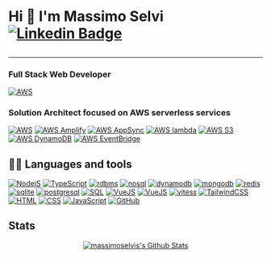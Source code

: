 # Hi 👋 I'm Massimo Selvi [![Linkedin Badge](https://img.shields.io/badge/-MassimoSelvi-blue?style=flat-square&logo=Linkedin&logoColor=white&link=https://www.linkedin.com/in/massimoselvi-2041a822b/)](https://www.linkedin.com/in/massimoselvi/)

## 

---

### Full Stack Web Developer

[![AWS](https://img.shields.io/badge/Full_Stack-web_developer-232F3E?style=flat&logo=semanticweb&color=blue&logoColor=blue)](https://www.massimoselvi.com)

### Solution Architect focused on AWS serverless services

[![AWS](https://img.shields.io/badge/☁️-serverless-232F3E?style=flat&logo=amazon-aws&color=orange&logoColor=orange)](https://aws.amazon.com/serverless/?nc2=h_ql_prod_serv_s) [![AWS Amplify](https://img.shields.io/badge/AWS-Amplify-232F3E?style=flat&logo=awsamplify&color=orange&logoColor=orange)](https:aws.amazon.com/asd) [![AWS AppSync](https://img.shields.io/badge/AWS-AppSync-232F3E?style=flat&logo=amazon-aws&color=orange&logoColor=orange)](https:aws.amazon.com/asd) [![AWS lambda](https://img.shields.io/badge/AWS-lambda-232F3E?style=flat&logo=aws-lambda&color=orange&logoColor=orange)](https:aws.amazon.com/asd) [![AWS S3](https://img.shields.io/badge/AWS-S3-232F3E?style=flat&logo=amazon-s3&color=orange&logoColor=orange)](https:aws.amazon.com/asd) [![AWS DynamoDB](https://img.shields.io/badge/AWS-DynamoDB-232F3E?style=flat&logo=amazon-dynamodb&color=orange&logoColor=orange)](https:aws.amazon.com/asd) [![AWS EventBridge](https://img.shields.io/badge/AWS-EventBridge-232F3E?style=flat&logo=singlestore&color=orange&logoColor=orange)](https:aws.amazon.com/asd)

## 👨‍💻 Languages and tools

[![NodejS](https://img.shields.io/badge/Node.js-43853D?style=for-the-badge&logo=node.js&logoColor=white)](#NodejS) [![TypeScript](https://img.shields.io/badge/typescript-%23323330.svg?&style=for-the-badge&logo=typescript)](#TypeScript)
[![rdbms](https://img.shields.io/badge/rdbms-232F3E?style=for-the-badge&logo=rdbms&logoColor=white)](https://rdbms.com) [![nosql](https://img.shields.io/badge/nosql-232F3E?style=for-the-badge&logo=nosql&logoColor=white)](https://nosql.com)
[![dynamodb](https://img.shields.io/badge/dynamodb-232F3E?style=for-the-badge&logo=amazon-dynamodb&logoColor=white)](https://dynamodb.com) [![mongodb](https://img.shields.io/badge/mongodb-232F3E?style=for-the-badge&logo=mongodb&logoColor=white)](https://mongodb.com) [![redis](https://img.shields.io/badge/redis-232F3E?style=for-the-badge&logo=redis&logoColor=white)](https://nosql.com)
[![sqlite](https://img.shields.io/badge/sqlite-232F3E?style=for-the-badge&logo=sqlite&logoColor=white)](https://sqlite.com) [![postgresql](https://img.shields.io/badge/postgresql-232F3E?style=for-the-badge&logo=postgresql&logoColor=white)](https://postgresql.com) [![SQL](https://img.shields.io/badge/-SQL-000?style=for-the-badge&logo=MySQL&logoColor=white)](#SQL) 
[![VueJS](https://shields.io/badge/vuejs-black?logo=vue.js&style=for-the-badge)](#VueJS) [![VueJS](https://shields.io/badge/Vite-black?logo=vite&style=for-the-badge)](#VueJS) [![vitess](https://img.shields.io/badge/vitesse-232F3E?style=for-the-badge&logo=vitess&logoColor=white)](https://vitesse.com)
[![TailwindCSS](https://img.shields.io/badge/Tailwind_CSS-38B2AC?style=for-the-badge&logo=tailwind-css&logoColor=white)](#TailwindCSS) 
[![HTML](https://img.shields.io/badge/HTML5-E34F26?style=for-the-badge&logo=html5&logoColor=white)](#HTML) [![CSS](https://img.shields.io/badge/CSS3-1572B6?style=for-the-badge&logo=css3&logoColor=white)](#CSS) [![JavaScript](https://img.shields.io/badge/javascript-%23323330.svg?&style=for-the-badge&logo=javascript&logoColor=%23F7DF1E)](#JavaScript) 
[![GitHub](https://img.shields.io/badge/github-%23121011.svg?&style=for-the-badge&logo=github&logoColor=white)](#GitHub) 

## Stats

<p align="center">
  <!-- <a href="https://github.com/anuraghazra/github-readme-stats">
    <img title="🔥 Get streak stats for your profile at git.io/streak-stats" alt="massimoselvi's streak" src="https://github-readme-streak-stats.herokuapp.com/?user=massimoselvi&theme=black-ice&hide_border=true&stroke=0000&background=0D1117&ring=60D9FA&fire=60D9FA&currStreakLabel=60D9FA"/>
  </a> -->
  <a href="https://github.com/anuraghazra/github-readme-stats">
    <img alt="massimoselvis's Github Stats" src="https://github-readme-stats.vercel.app/api?username=massimoselvi&show_icons=true&count_private=true&theme=react&hide_border=true&bg_color=0D1117" />
  </a>

  <!-- [![Massimo's GitHub stats](https://github-readme-stats.vercel.app/api?username=massimoselvi&count_private=true&show_icons=true&theme=tokyonight)](https://github.com/anuraghazra/github-readme-stats) -->

  <!-- [![Top Langs](https://github-readme-stats.vercel.app/api/top-langs/?username=massimoselvi&langs_count=4&theme=tokyonight&layout=compact)](https://github.com/anuraghazra/github-readme-stats) -->
</p>

<!-- ## 📊 Contributions -->

<!-- <img alt="massimoselvi's Activity Graph" src="https://activity-graph.herokuapp.com/graph?username=massimoselvi&bg_color=0D1117&color=5BCDEC&line=5BCDEC&point=FFFFFF&hide_border=true" /> -->

<!-- [![italy](https://img.shields.io/badge/Made%20in-%F0%9F%87%AE%F0%9F%87%B9-red?style=flat-square)](https://img.shields.io/badge/Made%20in-%F0%9F%87%AE%F0%9F%87%B9-red?style=flat-square) -->
<!-- ![prs](https://img.shields.io/badge/dynamic/json?color=blueviolet&label=Merged%20PRs&query=total_count&url=https%3A%2F%2Fapi.github.com%2Fsearch%2Fissues%3Fq%3Dauthor%3Dmassimoselvi%2520type%3Apr%2520is%3Amerged) -->

<!-- [![forthebadge](https://forthebadge.com/images/badges/it-works-why.svg)](https://forthebadge.com) -->
<!-- [![forthebadge](https://forthebadge.com/images/badges/made-with-typescript.svg)](https://forthebadge.com) -->

<!-- Badges template - https://github.com/badges/shields -->
<!-- [![Starred repositories](https://img.shields.io/github/stars/massimoselvi?color=55960c&labelColor=488207&style=for-the-badge&logo=github&label=Stars)](https://github.com/massimoselvi?tab=repositories&sort=stargazers) [![LinkedIn](https://img.shields.io/badge/LinkedIn-0077B5?style=for-the-badge&logo=linkedin&logoColor=white)](https://www.linkedin.com/in/massimoselvi/) -->
